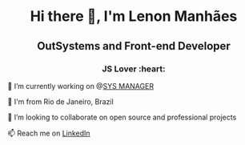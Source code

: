 <h1 align="center">Hi there 👋, I'm Lenon Manhães</h1>
<h2 align="center">OutSystems and Front-end Developer</h2>
<h3 align="center">JS Lover :heart:</h3>
<!--
**lenonlmsv/lenonlmsv** is a ✨ _special_ ✨ repository because its `README.md` (this file) appears on your GitHub profile.
-->

🔭 I’m currently working on @[SYS MANAGER](https://www.linkedin.com/company/sys-manager-inform%C3%A1tica/)

🌱 I'm from Rio de Janeiro, Brazil

:facepunch: I’m looking to collaborate on open source and professional projects

📫 Reach me on [LinkedIn](https://www.linkedin.com/in/lenonmanhaes)
